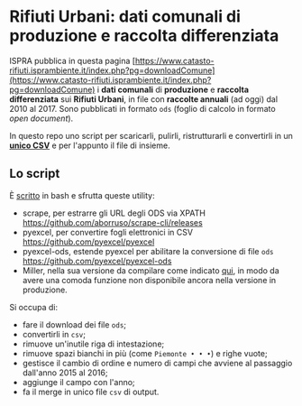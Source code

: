 # Rifiuti Urbani: dati comunali di produzione e raccolta differenziata

ISPRA pubblica in questa pagina [https://www.catasto-rifiuti.isprambiente.it/index.php?pg=downloadComune](https://www.catasto-rifiuti.isprambiente.it/index.php?pg=downloadComune) i **dati comunali** di **produzione** e **raccolta differenziata** sui **Rifiuti Urbani**, in file con **raccolte annuali** (ad oggi) dal 2010 al 2017. Sono pubblicati in formato `ods` (foglio di calcolo in formato _open document_).

In questo repo uno script per scaricarli, pulirli, ristrutturarli e convertirli in un [**unico CSV**](https://github.com/ondata/rifiutiUrbaniComunaliISPRA/raw/master/ispraRifiuti.csv) e per l'appunto il file di insieme.

## Lo script

È [scritto](./catastoRifiutiISPRA.sh) in bash e sfrutta queste utility:

- scrape, per estrarre gli URL degli ODS via XPATH https://github.com/aborruso/scrape-cli/releases
- pyexcel, per convertire fogli elettronici in CSV https://github.com/pyexcel/pyexcel
- pyexcel-ods, estende pyexcel per abilitare la conversione di file `ods` https://github.com/pyexcel/pyexcel-ods
- Miller, nella sua versione da compilare come indicato [qui](http://johnkerl.org/miller/doc/build.html#From_git_clone_using_autoconfig), in modo da avere una comoda funzione non disponibile ancora nella versione in produzione.

Si occupa di:

- fare il download dei file `ods`;
- convertirli in `csv`;
- rimuove un'inutile riga di intestazione;
- rimuove spazi bianchi in più (come `Piemonte • • •`) e righe vuote;
- gestisce il cambio di ordine e numero di campi che avviene al passaggio dall'anno 2015 al 2016;
- aggiunge il campo con l'anno;
- fa il merge in unico file `csv` di output.